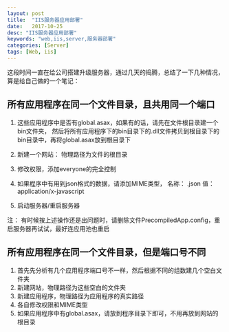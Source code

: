 ```yaml
---
layout: post
title:  "IIS服务器应用部署"
date:   2017-10-25
desc: "IIS服务器应用部署"
keywords: "web,iis,server,服务器部署"
categories: [Server]
tags: [Web, iis]
---
```


这段时间一直在给公司搭建升级服务器，通过几天的捣腾，总结了一下几种情况， 算是给自己做的一个笔记：

## 所有应用程序在同一个文件目录，且共用同一个端口

1. 这些应用程序中是否有global.asax，如果有的话，请先在文件根目录建一个bin文件夹， 然后将所有应用程序下的bin目录下的.dll文件拷贝到根目录下的bin目录中，再将global.asax放到根目录下

2. 新建一个网站： 物理路径为文件的根目录

3. 修改权限，添加everyone的完全控制

4. 如果程序中有用到json格式的数据，请添加MIME类型， 名称： .json 值： application/x-javascript

5. 启动服务器/重启服务器

注： 有时候按上述操作还是出问题时，请删除文件PrecompiledApp.config，重启服务器再试试，最好连应用池也重启

## 所有应用程序在同一个文件目录，但是端口号不同

1. 首先先分析有几个应用程序端口号不一样，然后根据不同的组数建几个空白文件夹
2. 新建网站，物理路径为这些空白的文件夹
3. 新建应用程序，物理路径为应用程序的真实路径 
4. 各自修改权限和MIME类型 
5. 如果应用程序中有global.asax，请放到程序目录下即可，不用再放到网站的根目录
